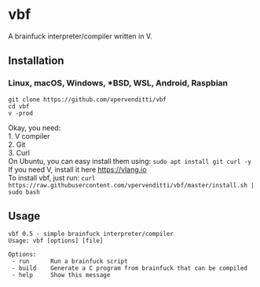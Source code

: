 # vbf
A brainfuck interpreter/compiler written in V.
## Installation
### Linux, macOS, Windows, *BSD, WSL, Android, Raspbian
```
git clone https://github.com/vpervenditti/vbf
cd vbf
v -prod 
```

Okay, you need:  
    1. V compiler  
    2. Git  
    3. Curl  
On Ubuntu, you can easy install them using: `sudo apt install git curl -y`  
If you need V, install it here https://vlang.io  
To install vbf, just run: `curl https://raw.githubusercontent.com/vpervenditti/vbf/master/install.sh | sudo bash`
## Usage
```
vbf 0.5 - simple brainfuck interpreter/compiler
Usage: vbf [options] [file]

Options:
 - run		Run a brainfuck script
 - build	Generate a C program from brainfuck that can be compiled
 - help		Show this message
```
